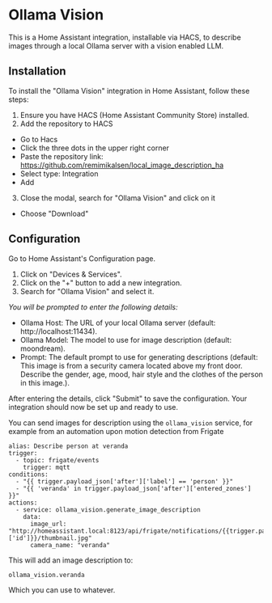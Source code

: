# Ollama Vision

This is a Home Assistant integration, installable via HACS, to describe images through a local Ollama server with a vision enabled LLM.


## Installation
To install the "Ollama Vision" integration in Home Assistant, follow these steps:

1. Ensure you have HACS (Home Assistant Community Store) installed.
2. Add the repository to HACS
  - Go to Hacs
  - Click the three dots in the upper right corner
  - Paste the repository link: https://github.com/remimikalsen/local_image_description_ha
  - Select type: Integration
  - Add
3. Close the modal, search for "Ollama Vision" and click on it
  - Choose "Download"


## Configuration

Go to Home Assistant's Configuration page.

1. Click on "Devices & Services".
2. Click on the "+" button to add a new integration.
3. Search for "Ollama Vision" and select it.

*You will be prompted to enter the following details:*
- Ollama Host: The URL of your local Ollama server (default: http://localhost:11434).
- Ollama Model: The model to use for image description (default: moondream).
- Prompt: The default prompt to use for generating descriptions (default: This image is from a security camera located above my front door. Describe the gender, age, mood, hair style and the clothes of the person in this image.).

After entering the details, click "Submit" to save the configuration.
Your integration should now be set up and ready to use. 

You can send images for description using the `ollama_vision` service, for example from an automation upon motion detection from Frigate

```
alias: Describe person at veranda
trigger:
  - topic: frigate/events
    trigger: mqtt
conditions:
  - "{{ trigger.payload_json['after']['label'] == 'person' }}"
  - "{{ 'veranda' in trigger.payload_json['after']['entered_zones'] }}"
actions:
  - service: ollama_vision.generate_image_description
    data:
      image_url: "http://homeassistant.local:8123/api/frigate/notifications/{{trigger.payload_json['after']['id']}}/thumbnail.jpg"
      camera_name: "veranda"
```

This will add an image description to:

```
ollama_vision.veranda
```

Which you can use to whatever.

